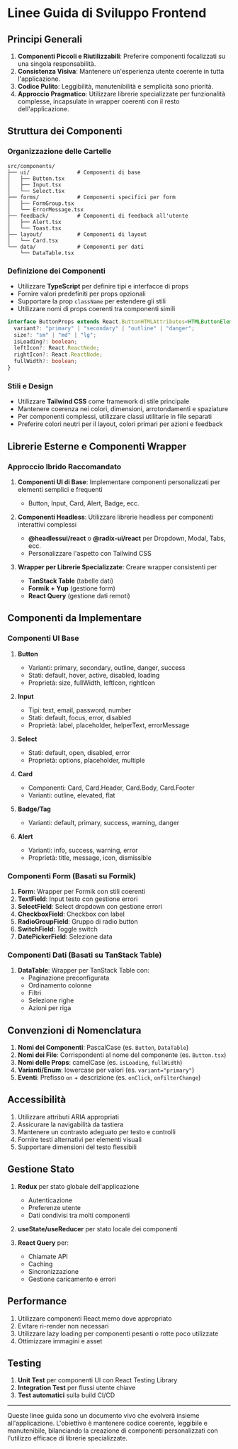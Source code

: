 # Linee Guida di Sviluppo Frontend

## Principi Generali

1. **Componenti Piccoli e Riutilizzabili**: Preferire componenti focalizzati su una singola responsabilità.
2. **Consistenza Visiva**: Mantenere un'esperienza utente coerente in tutta l'applicazione.
3. **Codice Pulito**: Leggibilità, manutenibilità e semplicità sono priorità.
4. **Approccio Pragmatico**: Utilizzare librerie specializzate per funzionalità complesse, incapsulate in wrapper coerenti con il resto dell'applicazione.

## Struttura dei Componenti

### Organizzazione delle Cartelle

```
src/components/
├── ui/               # Componenti di base
│   ├── Button.tsx
│   ├── Input.tsx
│   └── Select.tsx
├── forms/            # Componenti specifici per form
│   ├── FormGroup.tsx
│   └── ErrorMessage.tsx
├── feedback/         # Componenti di feedback all'utente
│   ├── Alert.tsx
│   └── Toast.tsx
├── layout/           # Componenti di layout
│   └── Card.tsx
└── data/             # Componenti per dati
    └── DataTable.tsx
```

### Definizione dei Componenti

- Utilizzare **TypeScript** per definire tipi e interfacce di props
- Fornire valori predefiniti per props opzionali
- Supportare la prop `className` per estendere gli stili
- Utilizzare nomi di props coerenti tra componenti simili

```typescript
interface ButtonProps extends React.ButtonHTMLAttributes<HTMLButtonElement> {
  variant?: "primary" | "secondary" | "outline" | "danger";
  size?: "sm" | "md" | "lg";
  isLoading?: boolean;
  leftIcon?: React.ReactNode;
  rightIcon?: React.ReactNode;
  fullWidth?: boolean;
}
```

### Stili e Design

- Utilizzare **Tailwind CSS** come framework di stile principale
- Mantenere coerenza nei colori, dimensioni, arrotondamenti e spaziature
- Per componenti complessi, utilizzare classi utilitarie in file separati
- Preferire colori neutri per il layout, colori primari per azioni e feedback

## Librerie Esterne e Componenti Wrapper

### Approccio Ibrido Raccomandato

1. **Componenti UI di Base**: Implementare componenti personalizzati per elementi semplici e frequenti

   - Button, Input, Card, Alert, Badge, ecc.

2. **Componenti Headless**: Utilizzare librerie headless per componenti interattivi complessi

   - **@headlessui/react** o **@radix-ui/react** per Dropdown, Modal, Tabs, ecc.
   - Personalizzare l'aspetto con Tailwind CSS

3. **Wrapper per Librerie Specializzate**: Creare wrapper consistenti per
   - **TanStack Table** (tabelle dati)
   - **Formik + Yup** (gestione form)
   - **React Query** (gestione dati remoti)

## Componenti da Implementare

### Componenti UI Base

1. **Button**

   - Varianti: primary, secondary, outline, danger, success
   - Stati: default, hover, active, disabled, loading
   - Proprietà: size, fullWidth, leftIcon, rightIcon

2. **Input**

   - Tipi: text, email, password, number
   - Stati: default, focus, error, disabled
   - Proprietà: label, placeholder, helperText, errorMessage

3. **Select**

   - Stati: default, open, disabled, error
   - Proprietà: options, placeholder, multiple

4. **Card**

   - Componenti: Card, Card.Header, Card.Body, Card.Footer
   - Varianti: outline, elevated, flat

5. **Badge/Tag**

   - Varianti: default, primary, success, warning, danger

6. **Alert**
   - Varianti: info, success, warning, error
   - Proprietà: title, message, icon, dismissible

### Componenti Form (Basati su Formik)

1. **Form**: Wrapper per Formik con stili coerenti
2. **TextField**: Input testo con gestione errori
3. **SelectField**: Select dropdown con gestione errori
4. **CheckboxField**: Checkbox con label
5. **RadioGroupField**: Gruppo di radio button
6. **SwitchField**: Toggle switch
7. **DatePickerField**: Selezione data

### Componenti Dati (Basati su TanStack Table)

1. **DataTable**: Wrapper per TanStack Table con:
   - Paginazione preconfigurata
   - Ordinamento colonne
   - Filtri
   - Selezione righe
   - Azioni per riga

## Convenzioni di Nomenclatura

1. **Nomi dei Componenti**: PascalCase (es. `Button`, `DataTable`)
2. **Nomi dei File**: Corrispondenti al nome del componente (es. `Button.tsx`)
3. **Nomi delle Props**: camelCase (es. `isLoading`, `fullWidth`)
4. **Varianti/Enum**: lowercase per valori (es. `variant="primary"`)
5. **Eventi**: Prefisso `on` + descrizione (es. `onClick`, `onFilterChange`)

## Accessibilità

1. Utilizzare attributi ARIA appropriati
2. Assicurare la navigabilità da tastiera
3. Mantenere un contrasto adeguato per testo e controlli
4. Fornire testi alternativi per elementi visuali
5. Supportare dimensioni del testo flessibili

## Gestione Stato

1. **Redux** per stato globale dell'applicazione

   - Autenticazione
   - Preferenze utente
   - Dati condivisi tra molti componenti

2. **useState/useReducer** per stato locale dei componenti

3. **React Query** per:
   - Chiamate API
   - Caching
   - Sincronizzazione
   - Gestione caricamento e errori

## Performance

1. Utilizzare componenti React.memo dove appropriato
2. Evitare ri-render non necessari
3. Utilizzare lazy loading per componenti pesanti o rotte poco utilizzate
4. Ottimizzare immagini e asset

## Testing

1. **Unit Test** per componenti UI con React Testing Library
2. **Integration Test** per flussi utente chiave
3. **Test automatici** sulla build CI/CD

---

Queste linee guida sono un documento vivo che evolverà insieme all'applicazione. L'obiettivo è mantenere codice coerente, leggibile e manutenibile, bilanciando la creazione di componenti personalizzati con l'utilizzo efficace di librerie specializzate.

